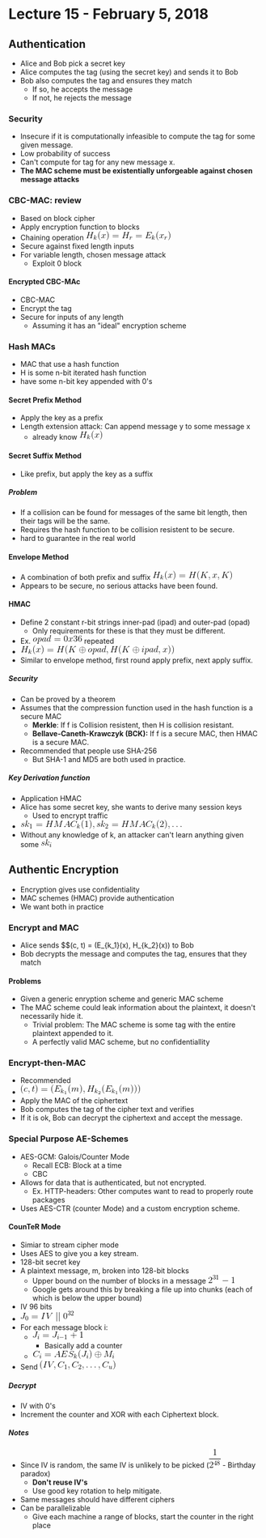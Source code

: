 # Lecture 15 - February 5, 2018

## Authentication
- Alice and Bob pick a secret key
- Alice computes the tag (using the secret key) and sends it to Bob
- Bob also computes the tag and ensures they match
  - If so, he accepts the message
  - If not, he rejects the message

### Security
- Insecure if it is computationally infeasible to compute the tag for some given message.
- Low probability of success
- Can't compute for tag for any new message x.
- **The MAC scheme must be existentially unforgeable against chosen message attacks**

### CBC-MAC: review
- Based on block cipher
- Apply encryption function to blocks
- Chaining operation ![latex-7036cbf0-70b5-49cd-a2bd-edd2010d76ce](data/lecture15/latex-7036cbf0-70b5-49cd-a2bd-edd2010d76ce.png)
- Secure against fixed length inputs
- For variable length, chosen message attack
  - Exploit 0 block

#### Encrypted CBC-MAc
- CBC-MAC
- Encrypt the tag
- Secure for inputs of any length
  - Assuming it has an "ideal" encryption scheme

### Hash MACs
- MAC that use a hash function
- H is some n-bit iterated hash function
- have some n-bit key appended with 0's

#### Secret Prefix Method
- Apply the key as a prefix
- Length extension attack: Can append message y to some message x
  - already know ![latex-32e57056-9a06-4842-89ad-eea3b728921d](data/lecture15/latex-32e57056-9a06-4842-89ad-eea3b728921d.png)

#### Secret Suffix Method
- Like prefix, but apply the key as a suffix

##### Problem
- If a collision can be found for messages of the same bit length, then their tags will be the same.
- Requires the hash function to be collision resistent to be secure.
- hard to guarantee in the real world

#### Envelope Method
- A combination of both prefix and suffix ![latex-28f9ce7e-1108-49e5-9c65-132fe7646c4e](data/lecture15/latex-28f9ce7e-1108-49e5-9c65-132fe7646c4e.png)
- Appears to be secure, no serious attacks have been found.

#### HMAC
- Define 2 constant r-bit strings inner-pad (ipad) and outer-pad (opad)
  - Only requirements for these is that they must be different.
- Ex. ![latex-6ead8762-8ecc-4e3f-9dd3-27cbd4590c23](data/lecture15/latex-6ead8762-8ecc-4e3f-9dd3-27cbd4590c23.png) repeated
- ![latex-f4373aa7-cd3b-4d2e-af5a-e263620c7d4a](data/lecture15/latex-f4373aa7-cd3b-4d2e-af5a-e263620c7d4a.png)
- Similar to envelope method, first round apply prefix, next apply suffix.

##### Security
- Can be proved by a theorem
- Assumes that the compression function used in the hash function is a secure MAC
  - **Merkle**: If f is Collision resistent, then H is collision resistant.
  - **Bellave-Caneth-Krawczyk (BCK):** If f is a secure MAC, then HMAC is a secure MAC.
- Recommended that people use SHA-256
  - But SHA-1 and MD5 are both used in practice.

##### Key Derivation function
- Application HMAC
- Alice has some secret key, she wants to derive many session keys
  - Used to encrypt traffic
- ![latex-43b50fb6-c3e0-43b4-801a-8d8fa3d10c34](data/lecture15/latex-43b50fb6-c3e0-43b4-801a-8d8fa3d10c34.png)
- Without any knowledge of k, an attacker can't learn anything given some ![latex-993a3202-5adf-44a4-8583-cbe36e53bda2](data/lecture15/latex-993a3202-5adf-44a4-8583-cbe36e53bda2.png)

## Authentic Encryption
- Encryption gives use confidentiality
- MAC schemes (HMAC) provide authentication
- We want both in practice

### Encrypt and MAC
- Alice sends $$(c, t) = (E_{k_1}(x), H_{k_2}(x)) to Bob
- Bob decrypts the message and computes the tag, ensures that they match

#### Problems
- Given a generic enryption scheme and generic MAC scheme
- The MAC scheme could leak information about the plaintext, it doesn't necessarily hide it.
  - Trivial problem: The MAC scheme is some tag with the entire plaintext appended to it.
  - A perfectly valid MAC scheme, but no confidentiallity

### Encrypt-then-MAC
- Recommended
- ![latex-8c9c31c9-f8b0-415c-9c3f-0ad19515fd29](data/lecture15/latex-8c9c31c9-f8b0-415c-9c3f-0ad19515fd29.png)
- Apply the MAC of the ciphertext
- Bob computes the tag of the cipher text and verifies
- If it is ok, Bob can decrypt the ciphertext and accept the message.

### Special Purpose AE-Schemes
- AES-GCM: Galois/Counter Mode
  - Recall ECB: Block at a time
  - CBC
- Allows for data that is authenticated, but not encrypted.
  - Ex. HTTP-headers: Other computes want to read to properly route packages
- Uses AES-CTR (counter Mode) and a custom encryption scheme.

#### CounTeR Mode
- Simiar to stream cipher mode
- Uses AES to give you a key stream.
- 128-bit secret key
- A plaintext message, m, broken into 128-bit blocks
  - Upper bound on the number of blocks in a message ![latex-bc03d44f-824d-41d8-be37-3f7167c99c55](data/lecture15/latex-bc03d44f-824d-41d8-be37-3f7167c99c55.png)
  - Google gets around this by breaking a file up into chunks (each of which is below the upper bound)
- IV 96 bits
- ![latex-939d2362-3fa4-4022-bb96-0604f98fc1b6](data/lecture15/latex-939d2362-3fa4-4022-bb96-0604f98fc1b6.png)
- For each message block i:
  - ![latex-2b2c0df9-9168-41f1-a7f6-bde64cbb8723](data/lecture15/latex-2b2c0df9-9168-41f1-a7f6-bde64cbb8723.png)
    - Basically add a counter
  - ![latex-64b52b65-eac6-47e3-a4cd-03040068d7b1](data/lecture15/latex-64b52b65-eac6-47e3-a4cd-03040068d7b1.png)
- Send ![latex-c0e6820c-4ee5-44c4-9221-8a86a11abdb6](data/lecture15/latex-c0e6820c-4ee5-44c4-9221-8a86a11abdb6.png)

##### Decrypt
- IV with 0's
- Increment the counter and XOR with each Ciphertext block.

##### Notes
- Since IV is random, the same IV is unlikely to be picked (![latex-4efa3ece-02f0-46f3-aec9-a29e9c3d8227](data/lecture15/latex-4efa3ece-02f0-46f3-aec9-a29e9c3d8227.png) - Birthday paradox)
  - **Don't reuse IV's**
  - Use good key rotation to help mitigate.
- Same messages should have different ciphers
- Can be parallelizable
  - Give each machine a range of blocks, start the counter in the right place

